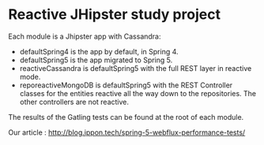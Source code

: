 # Reactive JHipster study project

Each module is a Jhipster app with Cassandra:
- defaultSpring4 is the app by default, in Spring 4.
- defaultSpring5 is the app migrated to Spring 5.
- reactiveCassandra is defaultSpring5 with the full REST layer in reactive mode.
- reporeactiveMongoDB is defaultSpring5 with the REST Controller classes for the entities reactive all the way down to the repositories. The other controllers are not reactive.

The results of the Gatling tests can be found at the root of each module.

Our article : http://blog.ippon.tech/spring-5-webflux-performance-tests/
